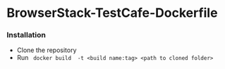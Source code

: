 # BrowserStack-TestCafe-Dockerfile

### Installation
- Clone the repository
- Run ``` docker build  -t <build name:tag> <path to cloned folder>``` 
